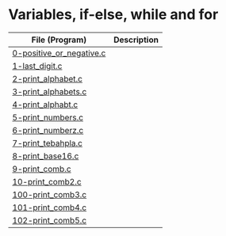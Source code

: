# Variables, if-else, while and for

**File (Program)** | **Description**
--- | ---
[0-positive_or_negative.c](https://github.com/Jenni-Foued/holbertonschool-low_level_programming/blob/master/0x01-variables_if_else_while/0-positive_or_negative.c) |
[1-last_digit.c](https://github.com/Jenni-Foued/holbertonschool-low_level_programming/blob/master/0x01-variables_if_else_while/1-last_digit.c) |
[2-print_alphabet.c](https://github.com/Jenni-Foued/holbertonschool-low_level_programming/blob/master/0x01-variables_if_else_while/2-print_alphabet.c) |
[3-print_alphabets.c](https://github.com/Jenni-Foued/holbertonschool-low_level_programming/blob/master/0x01-variables_if_else_while/3-print_alphabets.c) |
[4-print_alphabt.c](https://github.com/Jenni-Foued/holbertonschool-low_level_programming/blob/master/0x01-variables_if_else_while/4-print_alphabt.c) |
[5-print_numbers.c](https://github.com/Jenni-Foued/holbertonschool-low_level_programming/blob/master/0x01-variables_if_else_while/5-print_numbers.c) |
[6-print_numberz.c](https://github.com/Jenni-Foued/holbertonschool-low_level_programming/blob/master/0x01-variables_if_else_while/6-print_numberz.c) |
[7-print_tebahpla.c](https://github.com/Jenni-Foued/holbertonschool-low_level_programming/blob/master/0x01-variables_if_else_while/7-print_tebahpla.c) |
[8-print_base16.c](https://github.com/Jenni-Foued/holbertonschool-low_level_programming/blob/master/0x01-variables_if_else_while/8-print_base16.c) |
[9-print_comb.c](https://github.com/Jenni-Foued/holbertonschool-low_level_programming/blob/master/0x01-variables_if_else_while/9-print_comb.c) |
[10-print_comb2.c](https://github.com/Jenni-Foued/holbertonschool-low_level_programming/blob/master/0x01-variables_if_else_while/10-print_comb2.c) |
[100-print_comb3.c](https://github.com/Jenni-Foued/holbertonschool-low_level_programming/blob/master/0x01-variables_if_else_while/100-print_comb3.c) |
[101-print_comb4.c](https://github.com/Jenni-Foued/holbertonschool-low_level_programming/blob/master/0x01-variables_if_else_while/101-print_comb4.c) |
[102-print_comb5.c](https://github.com/Jenni-Foued/holbertonschool-low_level_programming/blob/master/0x01-variables_if_else_while/102-print_comb5.c) |
